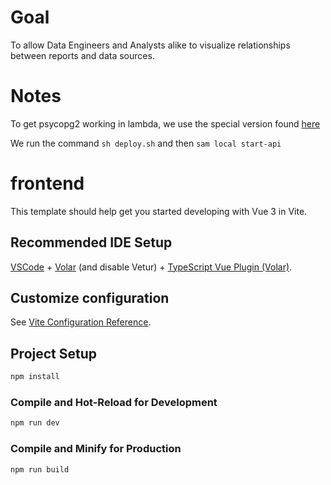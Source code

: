# Goal

To allow Data Engineers and Analysts alike to visualize relationships between reports and data sources.

# Notes
To get psycopg2 working in lambda, we use the special version found [here](https://github.com/jkehler/awslambda-psycopg2)

We run the command `sh deploy.sh` and then `sam local start-api`

# frontend

This template should help get you started developing with Vue 3 in Vite.

## Recommended IDE Setup

[VSCode](https://code.visualstudio.com/) + [Volar](https://marketplace.visualstudio.com/items?itemName=Vue.volar) (and disable Vetur) + [TypeScript Vue Plugin (Volar)](https://marketplace.visualstudio.com/items?itemName=Vue.vscode-typescript-vue-plugin).

## Customize configuration

See [Vite Configuration Reference](https://vitejs.dev/config/).

## Project Setup

```sh
npm install
```

### Compile and Hot-Reload for Development

```sh
npm run dev
```

### Compile and Minify for Production

```sh
npm run build
```
